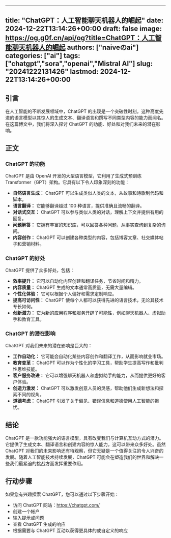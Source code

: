 
---
title: "ChatGPT：人工智能聊天机器人的崛起"
date: 2024-12-22T13:14:26+00:00
draft: false
image: https://og.g0f.cn/api/og?title=ChatGPT：人工智能聊天机器人的崛起
authors: ["naiveのai"]
categories: ["ai"]
tags: ["chatgpt","sora","openai","Mistral AI"]
slug: "20241222131426"
lastmod: 2024-12-22T13:14:26+00:00
---
## 引言

在人工智能的不断发展领域中，ChatGPT 的出现是一个突破性时刻。这种高度先进的语言模型以其惊人的生成文本、翻译语言和撰写不同类型内容的能力而闻名。在这篇博文中，我们将深入探讨 ChatGPT 的功能、好处和对我们未来的潜在影响。

## 正文

### ChatGPT 的功能

ChatGPT 是由 OpenAI 开发的大型语言模型，它利用了生成式预训练 Transformer（GPT）架构。它具有以下令人印象深刻的功能：

- **自然语言生成：** ChatGPT 可以生成类似人类的文本，从故事和诗歌到代码和脚本。
- **语言翻译：** 它能够翻译超过 100 种语言，提供准确且流畅的翻译。
- **对话式交互：** ChatGPT 可以参与类似人类的对话，理解上下文并提供有用的回复。
- **问题解答：** 它拥有丰富的知识库，可以回答各种问题，从事实查询到复杂的询问。
- **内容创作：** ChatGPT 可以创建各种类型的内容，包括博客文章、社交媒体帖子和营销材料。

### ChatGPT 的好处

ChatGPT 提供了众多好处，包括：

- **效率提升：** 它可以自动化内容创建和翻译任务，节省时间和精力。
- **内容质量：** ChatGPT 生成的文本通常高质量，无需大量编辑。
- **个性化体验：** 它可以根据个人偏好和需求定制响应。
- **提高可访问性：** ChatGPT 使每个人都可以获得先进的语言技术，无论其技术专长如何。
- **创新潜力：** 它为新的应用程序和服务开辟了可能性，例如聊天机器人、虚拟助手和教育工具。

### ChatGPT 的潜在影响

ChatGPT 对我们未来的潜在影响是巨大的：

- **工作自动化：** 它可能会自动化某些内容创作和翻译工作，从而影响就业市场。
- **教育变革：** ChatGPT 可以作为个性化的学习工具，帮助学生提高写作和批判性思维技能。
- **客户服务改进：** 它可以增强聊天机器人和虚拟助手的能力，从而提供更好的客户体验。
- **创造力激发：** ChatGPT 可以激发创意人员的灵感，帮助他们生成新想法和探索不同的视角。
- **道德考虑：** ChatGPT 引发了关于偏见、错误信息和道德使用人工智能的担忧。

## 结论

ChatGPT 是一款功能强大的语言模型，具有改变我们与计算机互动方式的潜力。它提供了生成文本、翻译语言和创建内容的惊人能力，这可以带来众多好处。虽然 ChatGPT 对我们的未来影响还有待观察，但它无疑是一个值得关注的令人兴奋的发展。随着人工智能技术持续发展，ChatGPT 可能会在塑造我们的世界和解决一些我们最紧迫的挑战方面发挥重要作用。

## 行动步骤

如果您有兴趣探索 ChatGPT，您可以通过以下步骤开始：

- 访问 ChatGPT 网站：https://chatgpt.com/
- 创建一个帐户
- 输入提示或问题
- 查看 ChatGPT 生成的响应
- 根据需要与 ChatGPT 互动以获得更具体的或自定义的响应